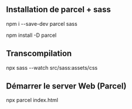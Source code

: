 ## Installation de parcel + sass
npm i --save-dev parcel sass

npm install -D parcel

## Transcompilation
npx sass --watch src/sass:assets/css



## Démarrer le server Web (Parcel)
npx parcel index.html